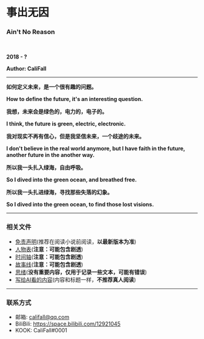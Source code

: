 # 事出无因

### Ain't No Reason

<br>

**2018 - ?**

**Author: CaliFall**

---

**如何定义未来，是一个很有趣的问题。**

**How to define the future, it's an interesting question.**

**我想，未来会是绿色的，电力的，电子的。**

**I think, the future is green, electric, electronic.**

**我对现实不再有信心，但是我坚信未来，一个歧途的未来。**

**I don't believe in the real world anymore, but I have faith in the future, another future in the another way.**

**所以我一头扎入绿海，自由呼吸。**

**So I dived into the green ocean, and breathed free.**

**所以我一头扎进绿海，寻找那些失落的幻象。**

**So I dived into the green ocean, to find those lost visions.**

---

### 相关文件

- [免责声明](./资料/免责声明.md)(推荐在阅读小说前阅读，**以最新版本为准**)
- [人物表](./资料/人物表.md)(**注意：可能包含剧透**)
- [时间轴](./资料/时间轴.md)(**注意：可能包含剧透**)
- [故事线](./资料/故事线表格.md)(**注意：可能包含剧透**)
- [思绪](./资料/思绪.md)(**没有重要内容，仅用于记录一些文本，可能有错误**)
- [写给AI看的内容](./资料/写给AI看的内容.md)(内容和标题一样，**不推荐真人阅读**)

---

### 联系方式

- 邮箱: califall@qq.com
- BiliBili: https://space.bilibili.com/12921045
- KOOK: CaliFall#0001